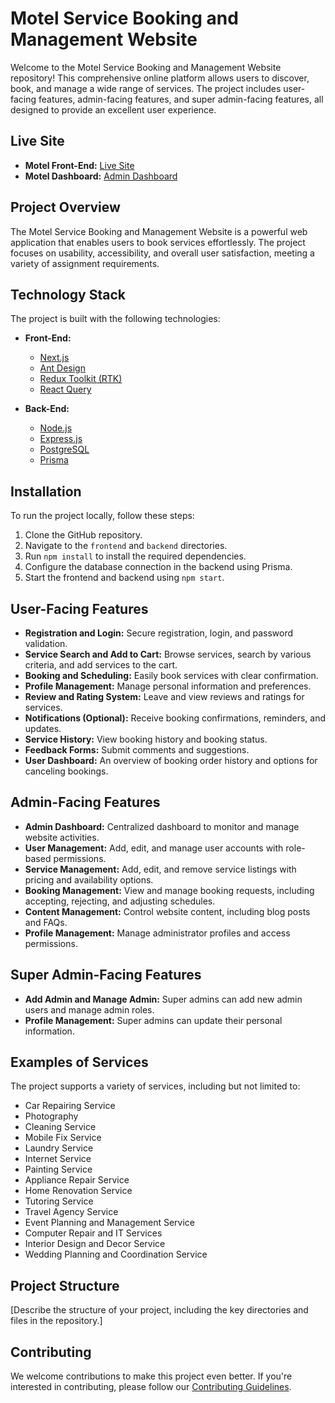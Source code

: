 # Motel Service Booking and Management Website

Welcome to the Motel Service Booking and Management Website repository! This comprehensive online platform allows users to discover, book, and manage a wide range of services. The project includes user-facing features, admin-facing features, and super admin-facing features, all designed to provide an excellent user experience.

## Live Site

- **Motel Front-End:** [Live Site](https://motel-front-end.vercel.app/)
- **Motel Dashboard:** [Admin Dashboard](https://motel-dashboard.vercel.app/)

## Project Overview

The Motel Service Booking and Management Website is a powerful web application that enables users to book services effortlessly. The project focuses on usability, accessibility, and overall user satisfaction, meeting a variety of assignment requirements.

## Technology Stack

The project is built with the following technologies:

- **Front-End:**
  - [Next.js](https://nextjs.org/)
  - [Ant Design](https://ant.design/)
  - [Redux Toolkit (RTK)](https://redux-toolkit.js.org/)
  - [React Query](https://react-query.tanstack.com/)

- **Back-End:**
  - [Node.js](https://nodejs.org/)
  - [Express.js](https://expressjs.com/)
  - [PostgreSQL](https://www.postgresql.org/)
  - [Prisma](https://www.prisma.io/)

## Installation

To run the project locally, follow these steps:

1. Clone the GitHub repository.
2. Navigate to the `frontend` and `backend` directories.
3. Run `npm install` to install the required dependencies.
4. Configure the database connection in the backend using Prisma.
5. Start the frontend and backend using `npm start`.

## User-Facing Features

- **Registration and Login:** Secure registration, login, and password validation.
- **Service Search and Add to Cart:** Browse services, search by various criteria, and add services to the cart.
- **Booking and Scheduling:** Easily book services with clear confirmation.
- **Profile Management:** Manage personal information and preferences.
- **Review and Rating System:** Leave and view reviews and ratings for services.
- **Notifications (Optional):** Receive booking confirmations, reminders, and updates.
- **Service History:** View booking history and booking status.
- **Feedback Forms:** Submit comments and suggestions.
- **User Dashboard:** An overview of booking order history and options for canceling bookings.

## Admin-Facing Features

- **Admin Dashboard:** Centralized dashboard to monitor and manage website activities.
- **User Management:** Add, edit, and manage user accounts with role-based permissions.
- **Service Management:** Add, edit, and remove service listings with pricing and availability options.
- **Booking Management:** View and manage booking requests, including accepting, rejecting, and adjusting schedules.
- **Content Management:** Control website content, including blog posts and FAQs.
- **Profile Management:** Manage administrator profiles and access permissions.

## Super Admin-Facing Features

- **Add Admin and Manage Admin:** Super admins can add new admin users and manage admin roles.
- **Profile Management:** Super admins can update their personal information.

## Examples of Services

The project supports a variety of services, including but not limited to:

- Car Repairing Service
- Photography
- Cleaning Service
- Mobile Fix Service
- Laundry Service
- Internet Service
- Painting Service
- Appliance Repair Service
- Home Renovation Service
- Tutoring Service
- Travel Agency Service
- Event Planning and Management Service
- Computer Repair and IT Services
- Interior Design and Decor Service
- Wedding Planning and Coordination Service

## Project Structure

[Describe the structure of your project, including the key directories and files in the repository.]

## Contributing

We welcome contributions to make this project even better. If you're interested in contributing, please follow our [Contributing Guidelines](CONTRIBUTING.md).
